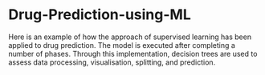 # Drug-Prediction-using-ML
Here is an example of how the approach of supervised learning has been applied to drug prediction.
The model is executed after completing a number of phases.
Through this implementation, decision trees are used to assess data processing, visualisation, splitting, and prediction.

